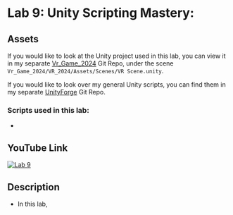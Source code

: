 ﻿# Lab 9: Unity Scripting Mastery:

## Assets
If you would like to look at the Unity project used in this lab, you can view it in my separate [Vr_Game_2024](https://github.com/Azothyr/Vr_Game_2024) Git Repo, under the scene `Vr_Game_2024/VR_2024/Assets/Scenes/VR Scene.unity`.

If you would like to look over my general Unity scripts, you can find them in my separate [UnityForge](https://github.com/Azothyr/UnityForge) Git Repo.

### Scripts used in this lab:
- []()

## YouTube Link
[![Lab 9]()]()

## Description
- In this lab,